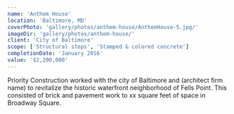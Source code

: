 ```yaml
---
name: 'Anthem House'
location: 'Baltimore, MD'
coverPhoto: 'gallery/photos/anthem-house/AnthemHouse-5.jpg/'
imageDir: 'gallery/photos/anthem-house/'
client: 'City of Baltimore'
scope: ['Structural steps', 'Stamped & colored concrete']
completionDate: 'January 2016'
value: '$2,200,000'
---
```


Priority Construction worked with the city of Baltimore and (architect firm name) to revitalize the historic waterfront neighborhood of Fells Point. This consisted of brick and pavement work to xx square feet of space in Broadway Square.
